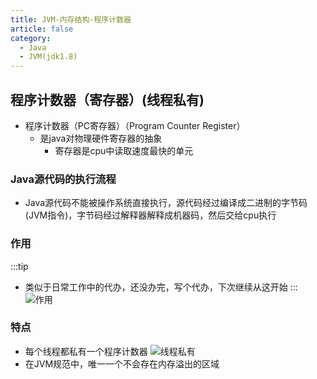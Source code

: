 ```yaml
---
title: JVM-内存结构-程序计数器
article: false
category:
  - Java
  - JVM(jdk1.8)
---
```

## 程序计数器（寄存器）(线程私有)
- 程序计数器（PC寄存器）（Program Counter Register）
   - 是java对物理硬件寄存器的抽象
      - 寄存器是cpu中读取速度最快的单元
### Java源代码的执行流程
- Java源代码不能被操作系统直接执行，源代码经过编译成二进制的字节码(JVM指令)，字节码经过解释器解释成机器码，然后交给cpu执行
### 作用
:::tip
- 类似于日常工作中的代办，还没办完，写个代办，下次继续从这开始
::: 
![作用](https://blog-image-9943.oss-cn-beijing.aliyuncs.com/202308091556381.png)
### 特点
- 每个线程都私有一个程序计数器
![线程私有](https://blog-image-9943.oss-cn-beijing.aliyuncs.com/202308091602082.png)
- 在JVM规范中，唯一一个不会存在内存溢出的区域